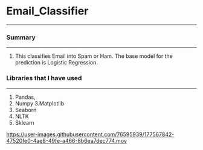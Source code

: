 # Email_Classifier
---

### Summary
---
1. This classifies Email into Spam or Ham. The base model for the prediction is Logistic Regression. 

### Libraries that I have used
----
1. Pandas, 
2. Numpy
3.Matplotlib
4. Seaborn
5. NLTK
6. Sklearn

https://user-images.githubusercontent.com/76595939/177567842-47520fe0-4ae8-49fe-a466-8b6ea7dec774.mov

